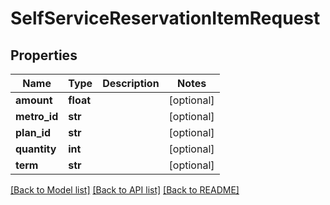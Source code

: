 # SelfServiceReservationItemRequest


## Properties
Name | Type | Description | Notes
------------ | ------------- | ------------- | -------------
**amount** | **float** |  | [optional] 
**metro_id** | **str** |  | [optional] 
**plan_id** | **str** |  | [optional] 
**quantity** | **int** |  | [optional] 
**term** | **str** |  | [optional] 

[[Back to Model list]](../README.md#documentation-for-models) [[Back to API list]](../README.md#documentation-for-api-endpoints) [[Back to README]](../README.md)


